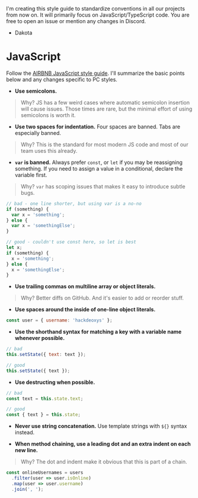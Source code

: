 I'm creating this style guide to standardize conventions in all our projects from now on. It will primarily focus on JavaScript/TypeScript code. You are free to open an issue or mention any changes in Discord.

- Dakota

# JavaScript

Follow the [AIRBNB JavaScript style guide](https://github.com/airbnb/javascript). I'll summarize the basic points below and any changes specific to PC styles.

- **Use semicolons.**
> Why? JS has a few weird cases where automatic semicolon insertion will cause issues. Those times are rare, but the minimal effort of using semicolons is worth it.

- **Use two spaces for indentation.** Four spaces are banned. Tabs are especially banned.
> Why? This is the standard for most modern JS code and most of our team uses this already.

- **`var` is banned.** Always prefer `const`, or `let` if you may be reassigning something. If you need to assign a value in a conditional, declare the variable first.
> Why? `var` has scoping issues that makes it easy to introduce subtle bugs.
```javascript
// bad - one line shorter, but using var is a no-no
if (something) {
  var x = 'something'; 
} else {
  var x = 'somethingElse';
}

// good - couldn't use const here, so let is best
let x;
if (something) {
  x = 'something';
} else {
  x = 'somethingElse';
}
```

- **Use trailing commas on multiline array or object literals.**
> Why? Better diffs on GitHub. And it's easier to add or reorder stuff.

- **Use spaces around the inside of one-line object literals.**
```javascript
const user = { username: 'hackdeoxys' };
```

- **Use the shorthand syntax for matching a key with a variable name whenever possible.**
```javascript
// bad
this.setState({ text: text });

// good
this.setState({ text });
```

- **Use destructing when possible.**
```javascript
// bad
const text = this.state.text;

// good
const { text } = this.state;
```

- **Never use string concatenation.** Use template strings with `${}` syntax instead.

- **When method chaining, use a leading dot and an extra indent on each new line.**
> Why? The dot and indent make it obvious that this is part of a chain.
```javascript
const onlineUsernames = users
  .filter(user => user.isOnline)
  .map(user => user.username)
  .join(', ');
```
